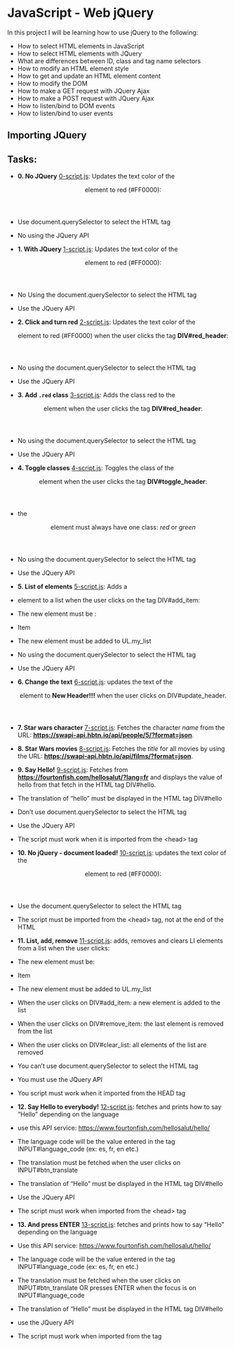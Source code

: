 # JavaScript - Web jQuery
In this project I will be learning how to use jQuery to the following:
- How to select HTML elements in JavaScript
- How to select HTML elements with JQuery
- What are differences between ID, class and tag name selectors
- How to modify an HTML element style
- How to get and update an HTML element content
- How to modify the DOM
- How to make a GET request with JQuery Ajax
- How to make a POST request with JQuery Ajax
- How to listen/bind to DOM events
- How to listen/bind to user events
## Importing JQuery
<head>
	<script src="https://code.jquery.com/jquery-3.2.1.min.js"></script>
</head>

## Tasks:
* **0. No JQuery**
[0-script.js](./0-script.js): Updates the text color of the <header> element to red (#FF0000):
* Use document.querySelector to select the HTML tag
* No using the JQuery API
* **1. With JQuery**
[1-script.js](./1-script.js): Updates the text color of the <header> element to red (#FF0000):
* No Using the document.querySelector to select the HTML tag
* Use the JQuery API
* **2. Click and turn red**
[2-script.js](./2-script.js): Updates the text color of the <header> element to red (#FF0000) when the user clicks the tag **DIV#red\_header**:
* No using the document.querySelector to select the HTML tag
* Use the JQuery API
* **3. Add `.red` class**
[3-script.js](./3-script.js): Adds the class red to the <header> element when the user clicks the tag **DIV#red\_header**:
* No using the document.querySelector to select the HTML tag
* Use the JQuery API
* **4. Toggle classes**
[4-script.js](./4-script.js): Toggles the class of the <header> element when the user clicks the tag **DIV#toggle_header**:
* the <header> element must always have one class: *red* or *green*
* No using the document.querySelector to select the HTML tag
* Use the JQuery API
* **5. List of elements**
[5-script.js](./5-script.js): Adds a <li> element to a list when the user clicks on the tag DIV#add_item:
* The new element must be :<li>Item</li>
* The new element must be added to UL.my_list
* No using the document.querySelector to select the HTML tag
* Use the JQuery API

* **6. Change the text**
[6-script.js](./6-script.js): updates the text of the <header> element to **New Header!!!** when the user clicks on DIV#update_header.

* **7. Star wars character**
[7-script.js](./7-script.js): Fetches the character _name_ from the URL: **https://swapi-api.hbtn.io/api/people/5/?format=json**.

* **8. Star Wars movies**
[8-script.js](./8-script.js): Fetches the _title_ for all movies by using the URL: **https://swapi-api.hbtn.io/api/films/?format=json**.

* **9. Say Hello!**
[9-script.js](./9-script.js):  Fetches from **https://fourtonfish.com/hellosalut/?lang=fr** and displays the value of hello from that fetch in the HTML tag DIV#hello.
* The translation of “hello” must be displayed in the HTML tag DIV#hello
* Don’t use document.querySelector to select the HTML tag
* Use the JQuery API
* The script must work when it is imported from the \<head\> tag

* **10. No jQuery - document loaded!**
[10-script.js](./10-script.js): updates the text color of the <header> element to red (#FF0000):
* Use the document.querySelector to select the HTML tag
* The script must be imported from the \<head\> tag, not at the end of the HTML

* **11. List, add, remove**
[11-script.js](./11-script.js):  adds, removes and clears LI elements from a list when the user clicks:
* The new element must be: <li>Item</li>
* The new element must be added to UL.my_list
* When the user clicks on DIV#add_item: a new element is added to the list
* When the user clicks on DIV#remove_item: the last element is removed from the list
* When the user clicks on DIV#clear_list: all elements of the list are removed
* You can’t use document.querySelector to select the HTML tag
* You must use the JQuery API
* You script must work when it imported from the HEAD tag

* **12. Say Hello to everybody!**
[12-script.js](./12-script.js): fetches and prints how to say “Hello” depending on the language
* use this API service: https://www.fourtonfish.com/hellosalut/hello/
* The language code will be the value entered in the tag INPUT#language_code (ex: es, fr, en etc.)
* The translation must be fetched when the user clicks on INPUT#btn_translate
* The translation of “Hello” must be displayed in the HTML tag DIV#hello
* Use the JQuery API
* The script must work when imported from the \<head\> tag

* **13. And press ENTER**
[13-script.js](./13-script.js): fetches and prints how to say “Hello” depending on the language
* Use this API service: https://www.fourtonfish.com/hellosalut/hello/
* The language code will be the value entered in the tag INPUT#language_code (ex: es, fr, en etc.)
* The translation must be fetched when the user clicks on INPUT#btn_translate OR presses ENTER when the focus is on INPUT#language_code
* The translation of “Hello” must be displayed in the HTML tag DIV#hello
* use the JQuery API
* The script must work when imported from the <head> tag
